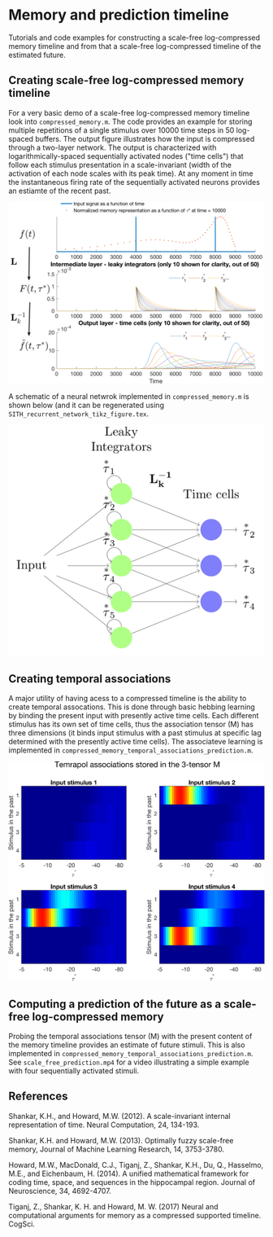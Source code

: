 # Memory and prediction timeline
Tutorials and code examples for constructing a scale-free log-compressed memory timeline and from that  a scale-free log-compressed timeline of the estimated future. 

## Creating scale-free log-compressed memory timeline

For a very basic demo of a scale-free log-compressed memory timeline look into `compressed_memory.m`. The code provides an example for storing multiple repetitions of a single stimulus over 10000 time steps in 50 log-spaced buffers. 
The output figure illustrates how the input is compressed through a two-layer network. The output is characterized with logarithmically-spaced sequentially activated nodes ("time cells") that follow each stimulus presentation in a scale-invariant (width of the activation of each node scales with its peak time). At any moment in time the instantaneous firing rate of the sequentially activated neurons provides an estiamte of the recent past. 

![Compressed memory](https://github.com/zorant/memory-and-prediction-timeline/blob/master/compressed_memory.png)

A schematic of a neural netwrok implemented in `compressed_memory.m` is shown below (and it can be regenerated using `SITH_recurrent_network_tikz_figure.tex`.

![Compressed memory](https://github.com/zorant/memory-and-prediction-timeline/blob/master/SITH_recurrent_network_tikz_figure.png)

## Creating temporal associations 

A major utility of having acess to a compressed timeline is the ability to create temporal assocations. This is done through basic hebbing learning by binding the present input with presently active time cells. Each different stimulus has its own set of time cells, thus the association tensor (M) has three dimensions (it binds input stimulus with a past stimulus at specific lag determined with the presently active time cells). The associateve learning is implemented in `compressed_memory_temporal_associations_prediction.m`. 

![Temporal associations with compressed memory](https://github.com/zorant/memory-and-prediction-timeline/blob/master/M_heatmap.png)

## Computing a prediction of the future as a scale-free log-compressed memory

Probing the temporal associations tensor (M) with the present content of the memory timeline provides an estimate of future stimuli. This is also implemented in `compressed_memory_temporal_associations_prediction.m`. See `scale_free_prediction.mp4` for a video illustrating a simple example with four sequentially activated stimuli. 

## References 

Shankar, K.H., and Howard, M.W. (2012). A scale-invariant internal representation of time. Neural Computation, 24, 134-193.

Shankar, K.H. and Howard, M.W. (2013). Optimally fuzzy scale-free memory, Journal of Machine Learning Research, 14, 3753-3780.

Howard, M.W., MacDonald, C.J., Tiganj, Z., Shankar, K.H., Du, Q., Hasselmo, M.E., and Eichenbaum, H. (2014). A unified mathematical framework for coding time, space, and sequences in the hippocampal region. Journal of Neuroscience, 34, 4692-4707.

Tiganj, Z., Shankar, K. H. and Howard, M. W. (2017) Neural and computational arguments for memory as a compressed supported timeline. CogSci.